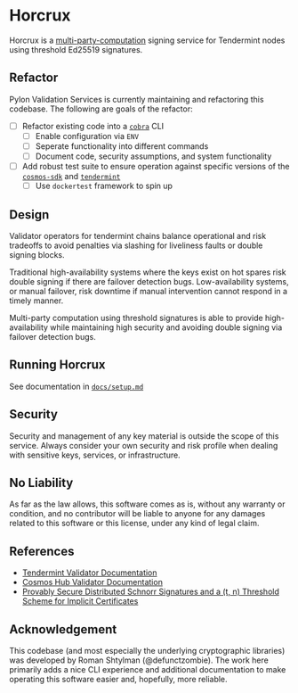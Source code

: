 # Horcrux

Horcrux is a [multi-party-computation](https://en.wikipedia.org/wiki/Secure_multi-party_computation) signing service for Tendermint nodes using threshold Ed25519 signatures. 

## Refactor 

Pylon Validation Services is currently maintaining and refactoring this codebase. The following are goals of the refactor:

- [ ] Refactor existing code into a [`cobra`](https://github.com/spf13/cobra) CLI
  * [ ] Enable configuration via `ENV`
  * [ ] Seperate functionality into different commands 
  * [ ] Document code, security assumptions, and system functionality
- [ ] Add robust test suite to ensure operation against specific versions of the [`cosmos-sdk`](https://github.com/cosmos/cosmos-sdk) and [`tendermint`](https://github.com/tendermint/tendermint)
  * [ ] Use `dockertest` framework to spin up 

## Design

Validator operators for tendermint chains balance operational and risk tradeoffs to avoid penalties via slashing for liveliness faults or double signing blocks.

Traditional high-availability systems where the keys exist on hot spares risk double signing if there are failover detection bugs. Low-availability systems, or manual failover, risk downtime if manual intervention cannot respond in a timely manner.

Multi-party computation using threshold signatures is able to provide high-availability while maintaining high security and avoiding double signing via failover detection bugs.

## Running Horcrux

See documentation in [`docs/setup.md`](/docs/setup.md)

## Security

Security and management of any key material is outside the scope of this service. Always consider your own security and risk profile when dealing with sensitive keys, services, or infrastructure.

## No Liability

As far as the law allows, this software comes as is,
without any warranty or condition, and no contributor
will be liable to anyone for any damages related to this
software or this license, under any kind of legal claim.

## References

- [Tendermint Validator Documentation](https://docs.tendermint.com/master/tendermint-core/validators.html)
- [Cosmos Hub Validator Documentation](https://hub.cosmos.network/master/validators/overview.html)
- [Provably Secure Distributed Schnorr Signatures and a (t, n) Threshold Scheme for Implicit Certificates](http://cacr.uwaterloo.ca/techreports/2001/corr2001-13.ps)

## Acknowledgement

This codebase (and most especially the underlying cryptographic libraries) was developed by Roman Shtylman (@defunctzombie). The work here primarily adds a nice CLI experience and additional documentation to make operating this software easier and, hopefully, more reliable.